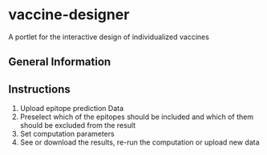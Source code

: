 # vaccine-designer
A portlet for the interactive design of individualized vaccines

## General Information

## Instructions
1. Upload epitope prediction Data
2. Preselect which of the epitopes should be included and which of them should be excluded from the result
3. Set computation parameters
4. See or download the results, re-run the computation or upload new data
